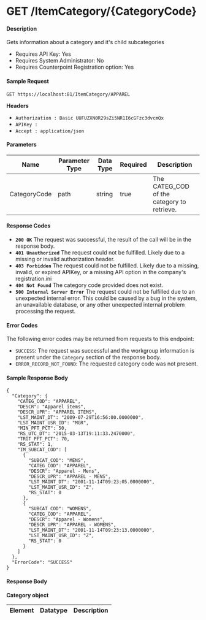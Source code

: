 
# GET /ItemCategory/{CategoryCode}

#### Description
Gets information about a category and it's child subcategories

- Requires API Key: Yes
- Requires System Administrator: No
- Requires Counterpoint Registration option: Yes

#### Sample Request

`GET https://localhost:81/ItemCategory/APPAREL`

**Headers**
- `Authorization : Basic UUFUZXN0R29sZi5NR1I6cGFzc3dvcmQx`
- `APIKey : `
- `Accept : application/json`

#### Parameters
Name | Parameter Type | Data Type | Required | Description
---- | -------------- | --------- | -------- | -----------
CategoryCode | path | string | true | The CATEG_COD of the category to retrieve.

#### Response Codes
- **<code>200 OK</code>** The request was successful, the result of the call will be in the response body.
- **<code>401 Unauthorized</code>** The request could not be fulfilled. Likely due to a missing or invalid authorization header.
- **<code>403 Forbidden</code>** The request could not be fulfilled. Likely due to a missing, invalid, or expired APIKey, or a missing API option in the company's registration.ini 
- **<code>404 Not Found</code>** The category code provided does not exist.
- **<code>500 Internal Server Error</code>** The request could not be fulfilled due to an unexpected internal error. This could be caused by a bug in the system, an unavailable database, or any other unexpected internal problem processing the request.
 
#### Error Codes
The following error codes may be returned from requests to this endpoint:
- `SUCCESS`: The request was successful and the workgroup information is present under the `Category` section of the response body.
- `ERROR_RECORD_NOT_FOUND`: The requested category code was not present.

#### Sample Response Body

```
{
  "Category": {
    "CATEG_COD": "APPAREL",
    "DESCR": "Apparel items",
    "DESCR_UPR": "APPAREL ITEMS",
    "LST_MAINT_DT": "2009-07-29T16:56:00.0000000",
    "LST_MAINT_USR_ID": "MGR",
    "MIN_PFT_PCT": 50,
    "RS_UTC_DT": "2015-03-13T19:11:33.2470000",
    "TRGT_PFT_PCT": 70,
    "RS_STAT": 1,
    "IM_SUBCAT_COD": [
      {
        "SUBCAT_COD": "MENS",
        "CATEG_COD": "APPAREL",
        "DESCR": "Apparel - Mens",
        "DESCR_UPR": "APPAREL - MENS",
        "LST_MAINT_DT": "2001-11-14T09:23:05.0000000",
        "LST_MAINT_USR_ID": "Z",
        "RS_STAT": 0
      },
      {
        "SUBCAT_COD": "WOMENS",
        "CATEG_COD": "APPAREL",
        "DESCR": "Apparel - Womens",
        "DESCR_UPR": "APPAREL - WOMENS",
        "LST_MAINT_DT": "2001-11-14T09:23:13.0000000",
        "LST_MAINT_USR_ID": "Z",
        "RS_STAT": 0
      }
    ]
  },
  "ErrorCode": "SUCCESS"
}
```

#### Response Body

**Category object**

Element | Datatype | Description
------- | -------- | -----------



